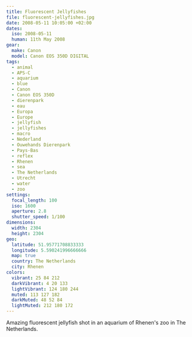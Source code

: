 ```yaml
---
title: Fluorescent Jellyfishes
file: fluorescent-jellyfishes.jpg
date: 2008-05-11 10:05:00 +02:00
dates:
  iso: 2008-05-11
  human: 11th May 2008
gear:
  make: Canon
  model: Canon EOS 350D DIGITAL
tags:
  - animal
  - APS-C
  - aquarium
  - blue
  - Canon
  - Canon EOS 350D
  - dierenpark
  - eau
  - Europa
  - Europe
  - jellyfish
  - jellyfishes
  - macro
  - Nederland
  - Ouwehands Dierenpark
  - Pays-Bas
  - reflex
  - Rhenen
  - sea
  - The Netherlands
  - Utrecht
  - water
  - zoo
settings:
  focal_length: 100
  iso: 1600
  aperture: 2.8
  shutter_speed: 1/100
dimensions:
  width: 2304
  height: 2304
geo:
  latitude: 51.95771708833333
  longitude: 5.590241996666666
  map: true
  country: The Netherlands
  city: Rhenen
colors:
  vibrant: 25 84 212
  darkVibrant: 4 20 133
  lightVibrant: 124 180 244
  muted: 113 127 182
  darkMuted: 48 52 84
  lightMuted: 212 180 172
---
```


Amazing fluorescent jellyfish shot in an aquarium of Rhenen's zoo in The Netherlands.

